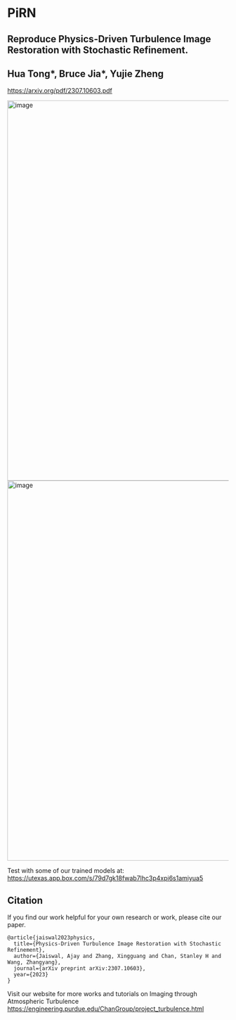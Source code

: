 # PiRN
## Reproduce Physics-Driven Turbulence Image Restoration with Stochastic Refinement. 
## Hua Tong*, Bruce Jia*, Yujie Zheng 
https://arxiv.org/pdf/2307.10603.pdf 

<img width="864" alt="image" src="https://github.com/VITA-Group/PiRN/assets/6660499/f9daaf5a-b0d2-426e-bee3-ede87cf89047">

<img width="864" alt="image" src="https://github.com/VITA-Group/PiRN/assets/6660499/54c09a4a-9ac0-4df9-b04f-c1f53d4e5133">

Test with some of our trained models at: https://utexas.app.box.com/s/79d7gk18fwab7lhc3p4xpi6s1amiyua5
## Citation

If you find our work helpful for your own research or work, please cite our paper.
```
@article{jaiswal2023physics,
  title={Physics-Driven Turbulence Image Restoration with Stochastic Refinement},
  author={Jaiswal, Ajay and Zhang, Xingguang and Chan, Stanley H and Wang, Zhangyang},
  journal={arXiv preprint arXiv:2307.10603},
  year={2023}
}
```
Visit our website for more works and tutorials on Imaging through Atmospheric Turbulence
https://engineering.purdue.edu/ChanGroup/project_turbulence.html
